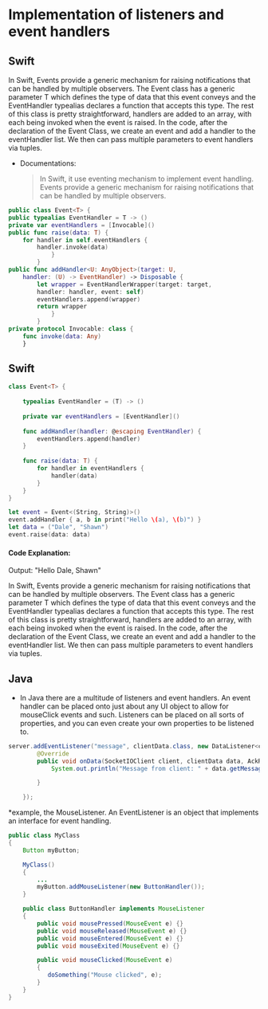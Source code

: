 # Implementation of listeners and event handlers

## Swift
In Swift, Events provide a generic mechanism for raising notifications that can be handled by multiple observers. The Event class has a generic parameter T which defines the type of data that this event conveys and the EventHandler typealias declares a function that accepts this type. The rest of this class is pretty straightforward, handlers are added to an array, with each being invoked when the event is raised. In the code, after the declaration of the Event Class, we create an event and add a handler to the eventHandler list. We then can pass multiple parameters to event handlers via tuples.

- Documentations:
    > In Swift, it use eventing mechanism to implement event handling.
    > Events provide a generic mechanism for raising notifications that can be handled by multiple observers.
```swift
public class Event<T> {
public typealias EventHandler = T -> ()
private var eventHandlers = [Invocable]()
public func raise(data: T) {
    for handler in self.eventHandlers {
        handler.invoke(data)
            }
        }
public func addHandler<U: AnyObject>(target: U,
    handler: (U) -> EventHandler) -> Disposable {
        let wrapper = EventHandlerWrapper(target: target,
        handler: handler, event: self)
        eventHandlers.append(wrapper)
        return wrapper
            }
        }
private protocol Invocable: class {
    func invoke(data: Any)
    }
 ```
## Swift
```swift
class Event<T> {
    
    typealias EventHandler = (T) -> ()
    
    private var eventHandlers = [EventHandler]()
    
    func addHandler(handler: @escaping EventHandler) {
        eventHandlers.append(handler)
    }
    
    func raise(data: T) {
        for handler in eventHandlers {
            handler(data)
        }
    }
}

let event = Event<(String, String)>()
event.addHandler { a, b in print("Hello \(a), \(b)") }
let data = ("Dale", "Shawn")
event.raise(data: data)
```
#### Code Explanation:
Output: "Hello Dale, Shawn"

In Swift, Events provide a generic mechanism for raising notifications that can be handled by multiple observers. The Event class has a generic parameter T which defines the type of data that this event conveys and the EventHandler typealias declares a function that accepts this type. The rest of this class is pretty straightforward, handlers are added to an array, with each being invoked when the event is raised. In the code, after the declaration of the Event Class, we create an event and add a handler to the eventHandler list. We then can pass multiple parameters to event handlers via tuples.

## Java
* In Java there are a multitude of listeners and event handlers. An event handler can be placed onto just about any UI object to allow for mouseClick events and such. Listeners can be placed on all sorts of properties, and you can even create your own properties to be listened to. 
```java
server.addEventListener("message", clientData.class, new DataListener<clientData>() {
        @Override
        public void onData(SocketIOClient client, clientData data, AckRequest ackRequest) throws Exception {
            System.out.println("Message from client: " + data.getMessage());

        }

    });
```

*example, the MouseListener. An EventListener is an object that implements an interface for event handling.

```java
public class MyClass
{
    Button myButton;

    MyClass()
    {
        ...
        myButton.addMouseListener(new ButtonHandler());
    }

    public class ButtonHandler implements MouseListener
    {
        public void mousePressed(MouseEvent e) {}
        public void mouseReleased(MouseEvent e) {}
        public void mouseEntered(MouseEvent e) {}
        public void mouseExited(MouseEvent e) {}

        public void mouseClicked(MouseEvent e)
        {
           doSomething("Mouse clicked", e);
        }
    }
}
```

